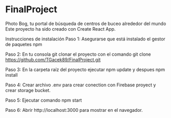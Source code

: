 # FinalProject

Photo Bog, tu portal de búsqueda de centros de buceo alrededor del mundo
Este proyecto ha sido creado con Create React App.

Instrucciones de instalación
Paso 1: Asegurarse que está instalado el gestor de paquetes npm

Paso 2: En tu consola git clonar el proyecto con el comando git clone https://github.com/TGacek89/FinalProject.git

Paso 3: En la carpeta raíz del proyecto ejecutar npm update y despues npm install

Paso 4: Crear archivo .env para crear conection con Firebase proyect y crear storage bucket.

Paso 5: Ejecutar comando npm start

Paso 6: Abrir http://localhost:3000 para mostrar en el navegador.

